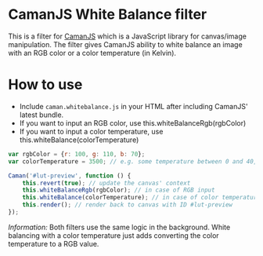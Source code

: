 # CamanJS White Balance filter

This is a filter for [CamanJS](http://camanjs.com) which is a JavaScript library for canvas/image manipulation.
The filter gives CamanJS ability to white balance an image with an RGB color or a color temperature (in Kelvin).

# How to use

* Include `caman.whitebalance.js` in your HTML after including CamanJS' latest bundle.
* If you want to input an RGB color, use this.whiteBalanceRgb(rgbColor)
* If you want to input a color temperature, use this.whiteBalance(colorTemperature)

```javascript
var rgbColor = {r: 100, g: 110, b: 70};
var colorTemperature = 3500; // e.g. some temperature between 0 and 40,000 K

Caman('#lut-preview', function () {
    this.revert(true); // update the canvas' context
    this.whiteBalanceRgb(rgbColor); // in case of RGB input
    this.whiteBalance(colorTemperature); // in case of color temperature input
    this.render(); // render back to canvas with ID #lut-preview
});
```

*Information:* Both filters use the same logic in the background. White balancing with a color temperature just adds converting the color temperature to a RGB value.
